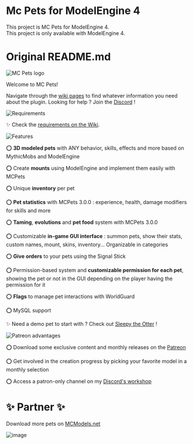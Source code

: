 # Mc Pets for ModelEngine 4
This project is MC Pets for ModelEngine 4.  
This project is only available with ModelEngine 4.  

# Original README.md
<img src="https://i.ibb.co/7RYYYZb/spigot-mcpets-banner.png" alt="MC Pets logo">

Welcome to MC Pets!

Navigate through the [wiki pages](https://mcpets.gitbook.io/mcpets/) to find whatever information you need about the plugin.
Looking for help ? Join the [Discord](https://discord.com/invite/p7QTm2gUyf) !

<img src="https://i.imgur.com/saPEOAJ.png" alt="Requirements">

✨ Check the [requirements on the Wiki](https://mcpets.gitbook.io/mcpets/common-issues/common-issues/requirements).

<img src="https://i.imgur.com/KadwjCO.png" alt="Features">

⭕ **3D modeled pets** with ANY behavior, skills, effects and more based on MythicMobs and ModelEngine

⭕ Create **mounts** using ModelEngine and implement them easily with MCPets

⭕ Unique **inventory** per pet

⭕ **Pet statistics** with MCPets 3.0.0 : experience, health, damage modifiers for skills and more

⭕ **Taming**, **evolutions** and **pet food** system with MCPets 3.0.0

⭕ Customizable **in-game GUI interface** : summon pets, show their stats, custom names, mount, skins, inventory... Organizable in categories

⭕ **Give orders** to your pets using the Signal Stick

⭕ Permission-based system and **customizable permission for each pet**, showing the pet or not in the GUI depending on the player having the permission for it

⭕ **Flags** to manage pet interactions with WorldGuard

⭕ MySQL support

✨ Need a demo pet to start with ? Check out [Sleepy the Otter](https://mcmodels.net/model/sleepy-the-otter/) !

<img src="https://i.ibb.co/Sn460M4/patreon-advantages.png" alt="Patreon advantages">

⭕ Download some exclusive content and monthly releases on the [Patreon](https://www.patreon.com/tofnocsy_workshop)

⭕ Get involved in the creation progress by picking your favorite model in a monthly selection

⭕ Access a patron-only channel on my [Discord's workshop](https://discord.gg/p7QTm2gUyf)

# ✨ Partner ✨

Download more pets on [MCModels.net](https://mcmodels.net/)

![image](https://cdn.discordapp.com/attachments/884364895108366336/909534639650136064/partnered.png)


